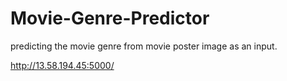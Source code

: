 # Movie-Genre-Predictor
predicting the movie genre from movie poster image as an input.


http://13.58.194.45:5000/
